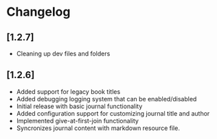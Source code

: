 # Changelog


## [1.2.7]
- Cleaning up dev files and folders

## [1.2.6]
- Added support for legacy book titles
- Added debugging logging system that can be enabled/disabled
- Initial release with basic journal functionality
- Added configuration support for customizing journal title and author
- Implemented give-at-first-join functionality
- Syncronizes journal content with markdown resource file.